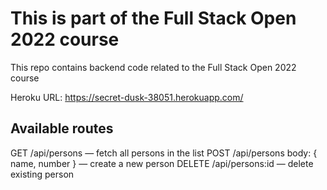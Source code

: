 # This is part of the Full Stack Open 2022 course

This repo contains backend code related to the Full Stack Open 2022 course

Heroku URL: https://secret-dusk-38051.herokuapp.com/

## Available routes

GET /api/persons — fetch all persons in the list
POST /api/persons body: { name, number } — create a new person
DELETE /api/persons:id — delete existing person
